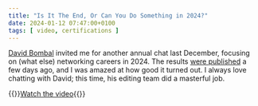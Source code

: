 ```yaml
---
title: "Is It The End, Or Can You Do Something in 2024?"
date: 2024-01-12 07:47:00+0100
tags: [ video, certifications ]
---
```

[David Bombal](https://www.youtube.com/@davidbombal) invited me for another annual chat last December, focusing on (what else) networking careers in 2024. The results [were published](https://www.youtube.com/watch?v=0f19JuhhQvM) a few days ago, and I was amazed at how good it turned out. I always love chatting with David; this time, his editing team did a masterful job.

{{<jump>}}[Watch the video](https://www.youtube.com/watch?v=0f19JuhhQvM){{</jump>}}

